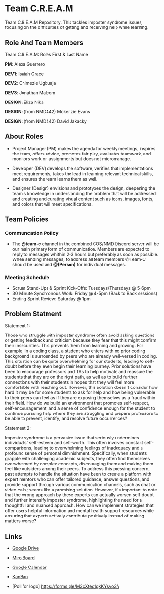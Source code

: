 # Team C.R.E.A.M
Team C.R.E.A.M Repository. This tackles imposter syndrome issues, focusing on the difficulties of getting and receiving help while learning.


## Role And Team Members
Team C.R.E.A.M: Roles First & Last Name


__PM__: Alexa Guerrero

__DEV1__: Isaiah Grace

__DEV2__: Chimezie Ugbuaja

__DEV3__: Jonathan Malcom

__DESIGN__: Eliza Nika

__DESIGN__: (from NMD442) Mckenzie Evans

__DESIGN__: (from NMD442) David Jakacky


## About Roles
* Project Manager (PM) makes the agenda for weekly meetings, inspires the team, offers advice, promotes fair play, evaluates teamwork, and monitors work on assignments but does not micromanage.
  
* Developer (DEV) develops the software, verifies that implementations meet requirements, takes the lead in learning relevant technical skills, and ensures the team learns them as well.

* Designer (Design) envisions and prototypes the design, deepening the team's knowledge in understanding the problem that will be addressed and creating and curating visual content such as icons, images, fonts, and colors that will meet specifications.

## Team Policies
### Communcation Policy
* The __@team-c__ channel in the combined COS/NMD Discord server will be our main primary form of communication. Members are expected to reply to messages whithin 2-3 hours but preferably as soon as possible. When sending messages, to address all team members @Team-C should be used and __@(Person)__ for individual messages.

### Meeting Schedule
* Scrum Stand-Ups & Sprint Kick-Offs: Tuesdays/Thursdays @ 5-6pm
* 30 Minute Synchronous Work: Friday @ 4-5pm (Back to Back sessions)
* Ending Sprint Review: Saturday @ 1pm



## Problem Statment
Statement 1:

Those who struggle with imposter syndrome often avoid asking questions or getting  feedback and criticism because they fear that this might confirm their insecurities. This prevents them from learning and growing. For example, In a coding class, a student who enters with no prior coding background is surrounded by peers who are already well-versed in coding. This situation can be quite overwhelming for our students, leading to self-doubt before they even begin their learning journey. Prior solutions have been to encourage professors and TAs to help  motivate and reassure the students that they are on the right path, as well as to build further connections with their students in hopes that they will feel more comfortable with reaching out. However, this solution doesn't consider how hard it may be for some students to ask for help and how being vulnerable to their peers can feel as if they are exposing themselves as a fraud within their field. How do we build an environment that promotes self-respect, self-encouragement, and a sense of confidence enough for the student to continue pursuing help where they are struggling and prepare professors to be able to prevent, identify, and resolve future occurrences? 

Statement 2:

Impostor syndrome is a pervasive issue that seriously undermines individuals' self-esteem and self-worth. This often involves constant self-comparisons, leading to overwhelming feelings of inadequacy and a profound sense of personal diminishment. Specifically, when students grapple with challenging academic subjects, they often find themselves overwhelmed by complex concepts, discouraging them and making them feel like outsiders among their peers. To address this pressing concern, past attempts to handle the situation have been to create a platform with expert mentors who can offer tailored guidance, answer questions, and provide support through various communication channels, such as chat or video calls; seems like a promising solution. However, it's important to note that the wrong approach by these experts can actually worsen self-doubt and further intensify imposter syndrome, highlighting the need for a thoughtful and nuanced approach. How can we implement strategies that offer users helpful information and mental health support resources while ensuring that experts actively contribute positively instead of making matters worse?

## Links
* [Google Drive](https://drive.google.com/drive/u/0/folders/0ACeqdmZ1_nN4Uk9PVA)
* [Miro Board](https://miro.com/app/board/uXjVNfcEPWo=/?share_link_id=184606767617)
* [Google Calendar](https://calendar.google.com/calendar/embed?src=c_7bba563e82818d1173a24e233d69a664315f7c7cfdb4a2a2fc73d89ff0305eff%40group.calendar.google.com&ctz=America%2FNew_York)
* [KanBan](nmd442.atlassian.net)

* [Poll for logo] https://forms.gle/M3cXted1gkKYsvo3A 
